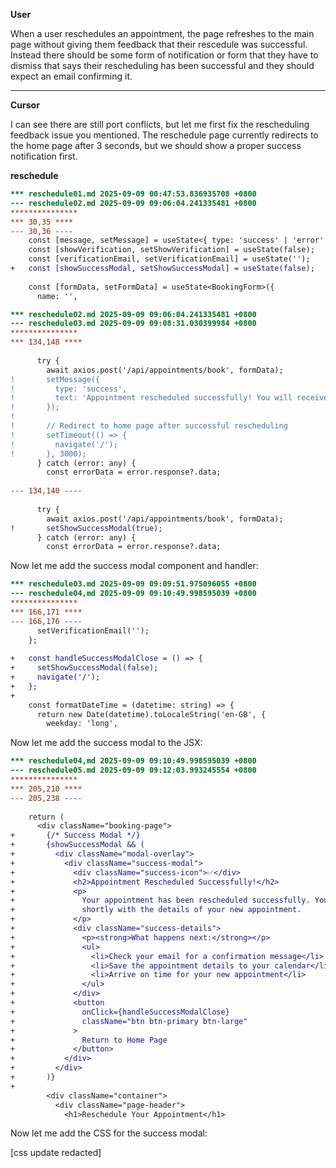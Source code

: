 **User**

When a user reschedules an appointment, the page refreshes to the main page without giving them feedback that their rescedule was successful.  Instead there should be some form of notification or form that they have to dismiss that says their rescheduling has been successful and they should expect an email confirming it.

---

**Cursor**

I can see there are still port conflicts, but let me first fix the rescheduling feedback issue you mentioned. The reschedule page currently redirects to the home page after 3 seconds, but we should show a proper success notification first.

**reschedule**
```diff
*** reschedule01.md	2025-09-09 00:47:53.836935708 +0800
--- reschedule02.md	2025-09-09 09:06:04.241335481 +0800
***************
*** 30,35 ****
--- 30,36 ----
    const [message, setMessage] = useState<{ type: 'success' | 'error' | 'info'; text: string } | null>(null);
    const [showVerification, setShowVerification] = useState(false);
    const [verificationEmail, setVerificationEmail] = useState('');
+   const [showSuccessModal, setShowSuccessModal] = useState(false);
    
    const [formData, setFormData] = useState<BookingForm>({
      name: '',
```


```diff
*** reschedule02.md	2025-09-09 09:06:04.241335481 +0800
--- reschedule03.md	2025-09-09 09:08:31.030399984 +0800
***************
*** 134,148 ****
  
      try {
        await axios.post('/api/appointments/book', formData);
!       setMessage({ 
!         type: 'success', 
!         text: 'Appointment rescheduled successfully! You will receive a confirmation email shortly.' 
!       });
!       
!       // Redirect to home page after successful rescheduling
!       setTimeout(() => {
!         navigate('/');
!       }, 3000);
      } catch (error: any) {
        const errorData = error.response?.data;
        
--- 134,140 ----
  
      try {
        await axios.post('/api/appointments/book', formData);
!       setShowSuccessModal(true);
      } catch (error: any) {
        const errorData = error.response?.data;
```

Now let me add the success modal component and handler:


```diff
*** reschedule03.md	2025-09-09 09:09:51.975096055 +0800
--- reschedule04,md	2025-09-09 09:10:49.998595039 +0800
***************
*** 166,171 ****
--- 166,176 ----
      setVerificationEmail('');
    };
  
+   const handleSuccessModalClose = () => {
+     setShowSuccessModal(false);
+     navigate('/');
+   };
+ 
    const formatDateTime = (datetime: string) => {
      return new Date(datetime).toLocaleString('en-GB', {
        weekday: 'long',
```


Now let me add the success modal to the JSX:

```diff
*** reschedule04,md	2025-09-09 09:10:49.998595039 +0800
--- reschedule05.md	2025-09-09 09:12:03.993245554 +0800
***************
*** 205,210 ****
--- 205,238 ----
  
    return (
      <div className="booking-page">
+       {/* Success Modal */}
+       {showSuccessModal && (
+         <div className="modal-overlay">
+           <div className="success-modal">
+             <div className="success-icon">✅</div>
+             <h2>Appointment Rescheduled Successfully!</h2>
+             <p>
+               Your appointment has been rescheduled successfully. You will receive a confirmation email 
+               shortly with the details of your new appointment.
+             </p>
+             <div className="success-details">
+               <p><strong>What happens next:</strong></p>
+               <ul>
+                 <li>Check your email for a confirmation message</li>
+                 <li>Save the appointment details to your calendar</li>
+                 <li>Arrive on time for your new appointment</li>
+               </ul>
+             </div>
+             <button 
+               onClick={handleSuccessModalClose}
+               className="btn btn-primary btn-large"
+             >
+               Return to Home Page
+             </button>
+           </div>
+         </div>
+       )}
+ 
        <div className="container">
          <div className="page-header">
            <h1>Reschedule Your Appointment</h1>
```

Now let me add the CSS for the success modal:

[css update redacted]